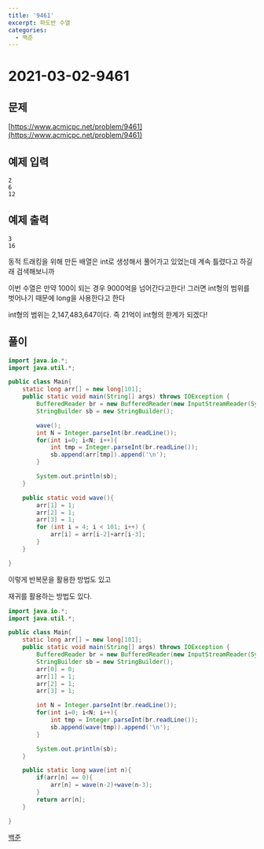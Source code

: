 ```yaml
---
title: '9461'
excerpt: 파도반 수열
categories:
  - 백준
---
```


# 2021-03-02-9461

## 문제

[https://www.acmicpc.net/problem/9461](https://www.acmicpc.net/problem/9461)

## 예제 입력

```text
2
6
12
```

## 예제 출력

```text
3
16
```

동적 트래킹을 위해 만든 배열은 int로 생성해서 풀어가고 있었는데 계속 틀렸다고 하길래 검색해보니까

이번 수열은 만약 100이 되는 경우 9000억을 넘어간다고한다! 그러면 int형의 범위를 벗어나기 때문에 long을 사용한다고 한다

int형의 범위는 2,147,483,647이다. 즉 21억이 int형의 한계가 되겠다!

## 풀이

```java
import java.io.*;
import java.util.*;

public class Main{
    static long arr[] = new long[101];
    public static void main(String[] args) throws IOException {
        BufferedReader br = new BufferedReader(new InputStreamReader(System.in));
        StringBuilder sb = new StringBuilder();

        wave();
        int N = Integer.parseInt(br.readLine());
        for(int i=0; i<N; i++){
            int tmp = Integer.parseInt(br.readLine());
            sb.append(arr[tmp]).append('\n');
        }

        System.out.println(sb);
    }

    public static void wave(){
        arr[1] = 1;
        arr[2] = 1;
        arr[3] = 1;
        for (int i = 4; i < 101; i++) {
            arr[i] = arr[i-2]+arr[i-3];
        }
    }

}
```

이렇게 반복문을 활용한 방법도 있고

재귀를 활용하는 방법도 있다.

```java
import java.io.*;
import java.util.*;

public class Main{
    static long arr[] = new long[101];
    public static void main(String[] args) throws IOException {
        BufferedReader br = new BufferedReader(new InputStreamReader(System.in));
        StringBuilder sb = new StringBuilder();
        arr[0] = 0;
        arr[1] = 1;
        arr[2] = 1;
        arr[3] = 1;

        int N = Integer.parseInt(br.readLine());
        for(int i=0; i<N; i++){
            int tmp = Integer.parseInt(br.readLine());
            sb.append(wave(tmp)).append('\n');
        }

        System.out.println(sb);
    }

    public static long wave(int n){
        if(arr[n] == 0){
            arr[n] = wave(n-2)+wave(n-3);
        }
        return arr[n];
    }

}
```

[백준](https://www.acmicpc.net/problem/9461)

